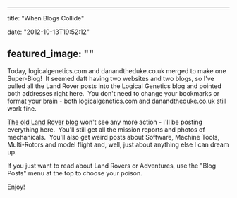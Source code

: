 
---
title: "When Blogs Collide"

date: "2012-10-13T19:52:12"

featured_image: ""
---


Today, logicalgenetics.com and danandtheduke.co.uk merged to make one Super-Blog!  It seemed daft having two websites and two blogs, so I've pulled all the Land Rover posts into the Logical Genetics blog and pointed both addresses right here.  You don't need to change your bookmarks or format your brain - both logicalgenetics.com and danandtheduke.co.uk still work fine.

<a href="http://danandtheduke.blogspot.com">The old Land Rover blog</a> won't see any more action - I'll be posting everything here.  You'll still get all the mission reports and photos of mechanicals.  You'll also get weird posts about Software, Machine Tools, Multi-Rotors and model flight and, well, just about anything else I can dream up.

If you just want to read about Land Rovers or Adventures, use the "Blog Posts" menu at the top to choose your poison.

Enjoy!
